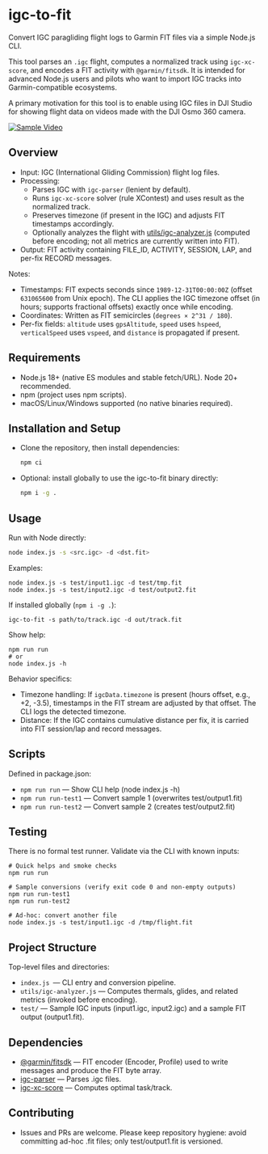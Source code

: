 # igc-to-fit

Convert IGC paragliding flight logs to Garmin FIT files via a simple Node.js CLI.

This tool parses an `.igc` flight, computes a normalized track using `igc-xc-score`, and encodes a FIT activity with
`@garmin/fitsdk`. It is intended for advanced Node.js users and pilots who want to import IGC tracks into
Garmin-compatible ecosystems.

A primary motivation for this tool is to enable using IGC files in DJI Studio for showing flight data on videos made
with the DJI Osmo 360 camera.

[![Sample Video](https://markdown-videos-api.jorgenkh.no/url?url=https%3A%2F%2Fwww.youtube.com%2Fwatch%3Fv%3D9ioaG6pJlLw)](https://www.youtube.com/watch?v=9ioaG6pJlLw)

## Overview

- Input: IGC (International Gliding Commission) flight log files.
- Processing:
    - Parses IGC with `igc-parser` (lenient by default).
    - Runs `igc-xc-score` solver (rule XContest) and uses result as the normalized track.
    - Preserves timezone (if present in the IGC) and adjusts FIT timestamps accordingly.
    - Optionally analyzes the flight with [utils/igc-analyzer.js](utils/igc-analyzer.js) (computed before encoding; not all metrics are currently
      written into FIT).
- Output: FIT activity containing FILE_ID, ACTIVITY, SESSION, LAP, and per-fix RECORD messages.

Notes:

- Timestamps: FIT expects seconds since `1989-12-31T00:00:00Z` (offset `631065600` from Unix epoch). The CLI applies the IGC
  timezone offset (in hours; supports fractional offsets) exactly once while encoding.
- Coordinates: Written as FIT semicircles (`degrees × 2^31 / 180`).
- Per-fix fields: `altitude` uses `gpsAltitude`, `speed` uses `hspeed`, `verticalSpeed` uses `vspeed`, and `distance` is propagated if
  present.

## Requirements

- Node.js 18+ (native ES modules and stable fetch/URL). Node 20+ recommended.
- npm (project uses npm scripts).
- macOS/Linux/Windows supported (no native binaries required).

## Installation and Setup

- Clone the repository, then install dependencies:

  ```bash
  npm ci
  ```

- Optional: install globally to use the igc-to-fit binary directly:

  ```bash
  npm i -g .
  ```

## Usage

Run with Node directly:

```bash
node index.js -s <src.igc> -d <dst.fit>
```

Examples:

```shell
node index.js -s test/input1.igc -d test/tmp.fit
node index.js -s test/input2.igc -d test/output2.fit
```

If installed globally (`npm i -g .`):

```shell
igc-to-fit -s path/to/track.igc -d out/track.fit
```

Show help:

```shell
npm run run
# or
node index.js -h
```

Behavior specifics:

- Timezone handling: If `igcData.timezone` is present (hours offset, e.g., +2, -3.5), timestamps in the FIT stream are
  adjusted by that offset. The CLI logs the detected timezone.
- Distance: If the IGC contains cumulative distance per fix, it is carried into FIT session/lap and record messages.

## Scripts

Defined in package.json:

- `npm run run` — Show CLI help (node index.js -h)
- `npm run run-test1` — Convert sample 1 (overwrites test/output1.fit)
- `npm run run-test2` — Convert sample 2 (creates test/output2.fit)

## Testing

There is no formal test runner. Validate via the CLI with known inputs:

```shell
# Quick helps and smoke checks
npm run run

# Sample conversions (verify exit code 0 and non-empty outputs)
npm run run-test1
npm run run-test2

# Ad-hoc: convert another file
node index.js -s test/input1.igc -d /tmp/flight.fit
```

## Project Structure

Top-level files and directories:

- `index.js `— CLI entry and conversion pipeline.
- `utils/igc-analyzer.js` — Computes thermals, glides, and related metrics (invoked before encoding).
- `test/` — Sample IGC inputs (input1.igc, input2.igc) and a sample FIT output (output1.fit).

## Dependencies

- [@garmin/fitsdk](https://www.npmjs.com/package/@garmin/fitsdk) — FIT encoder (Encoder, Profile) used to write messages
  and produce the FIT byte array.
- [igc-parser](https://www.npmjs.com/package/igc-parser) — Parses .igc files.
- [igc-xc-score](https://www.npmjs.com/package/igc-xc-score) — Computes optimal task/track.

## Contributing

- Issues and PRs are welcome. Please keep repository hygiene: avoid committing ad-hoc .fit files; only test/output1.fit
  is versioned.
